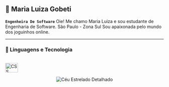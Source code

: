 ## 🤖 Maria Luiza Gobeti 

**`Engenheira De Software`**
Oie! Me chamo Maria Luiza e sou estudante de Engenharia de Software. 
São Paulo - Zona Sul 
Sou apaixonada pelo mundo dos joguinhos online.
___
 ### 🤖 Linguagens e Tecnologia 
<div style ="display : inline_block"><br>
 <img align="center"   title="CSS" height ="30" width="40" src="https://cdn.jsdelivr.net/gh/devicons/devicon@latest/icons/css3/css3-original.svg"/>

   <p align="center">
  <img src="https://img.shields.io/badge/✨%20A%20Noite%20Estrelada-🌌%20Brilha%20Intensa-000000?style=for-the-badge&labelColor=222" alt="Céu Estrelado Detalhado" />
</p> 

 
          

